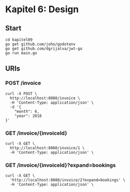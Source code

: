 # Kapitel 6: Design

## Start
```
cd kapitel09
go get github.com/joho/godotenv
go get github.com/dgrijalva/jwt-go
go run main.go
```

## URIs
### POST /invoice
```
curl -X POST \
  http://localhost:8080/invoice \
  -H 'Content-Type: application/json' \
  -d '{
    "month": 6,
    "year": 2018
}'
```

### GET /invoice/{invoiceId}
```
curl -X GET \
  http://localhost:8080/invoice/1 \
  -H 'Content-Type: application/json' \
```

### GET /invoice/{invoiceId}?expand=bookings
```
curl -X GET \
  'http://localhost:8080/invoice/2?expand=bookings' \
  -H 'Content-Type: application/json' \
```